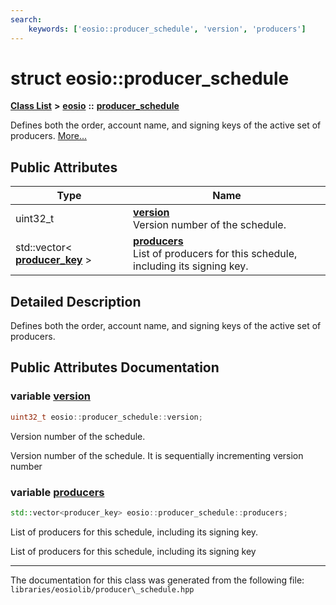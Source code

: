 ```yaml
---
search:
    keywords: ['eosio::producer_schedule', 'version', 'producers']
---
```


# struct eosio::producer\_schedule

[**Class List**](annotated.md) **>** [**eosio**](namespaceeosio.md) **::** [**producer\_schedule**](structeosio_1_1producer__schedule.md)


Defines both the order, account name, and signing keys of the active set of producers. [More...](#detailed-description)
## Public Attributes

|Type|Name|
|-----|-----|
|uint32\_t|[**version**](structeosio_1_1producer__schedule_a3958be89c877e9249710a8aafa155829.md#1a3958be89c877e9249710a8aafa155829)<br>Version number of the schedule. |
|std::vector< **[producer\_key](structeosio_1_1producer__key.md)** >|[**producers**](structeosio_1_1producer__schedule_a10628b8023f6db90687a54776d15a117.md#1a10628b8023f6db90687a54776d15a117)<br>List of producers for this schedule, including its signing key. |


## Detailed Description

Defines both the order, account name, and signing keys of the active set of producers. 
## Public Attributes Documentation

### variable <a id="1a3958be89c877e9249710a8aafa155829" href="#1a3958be89c877e9249710a8aafa155829">version</a>

```cpp
uint32_t eosio::producer_schedule::version;
```

Version number of the schedule. 

Version number of the schedule. It is sequentially incrementing version number 

### variable <a id="1a10628b8023f6db90687a54776d15a117" href="#1a10628b8023f6db90687a54776d15a117">producers</a>

```cpp
std::vector<producer_key> eosio::producer_schedule::producers;
```

List of producers for this schedule, including its signing key. 

List of producers for this schedule, including its signing key 



----------------------------------------
The documentation for this class was generated from the following file: `libraries/eosiolib/producer\_schedule.hpp`
